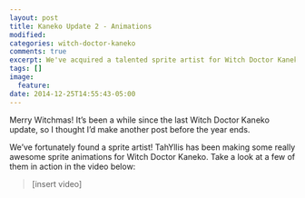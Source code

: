 ```yaml
---
layout: post
title: Kaneko Update 2 - Animations
modified:
categories: witch-doctor-kaneko
comments: true
excerpt: We've acquired a talented sprite artist for Witch Doctor Kaneko.
tags: []
image:
  feature:
date: 2014-12-25T14:55:43-05:00
---
```

Merry Witchmas! It’s been a while since the last Witch Doctor Kaneko update, so I thought I’d make another post before the year ends.

We’ve fortunately found a sprite artist! TahYllis has been making some really awesome sprite animations for Witch Doctor Kaneko. Take a look at a few of them in action in the video below:

> [insert video]

